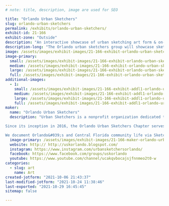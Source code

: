 ```yaml
---
# note: title, description, image are used for SEO

title: "Orlando Urban Sketchers"
slug: orlando-urban-sketchers
permalink: /exhibits/orlando-urban-sketchers/
exhibit-id: 21-166
exhibit-zone: "Outside"
description: "An interactive showcase of urban sketching art form & on-location drawing of Orlando Makers stories."
description-long: "The Orlando urban sketchers group will showcase sketchbooks art and invite the Makers Faire visitors to experience on-hand drawing at our booth. The USk Orlando group members will scout the event grounds to document in sketch reportage stories they observe of the Makers&#039; displays and activities."
image: /assets/images/exhibit-images/21-166-exhibit-orlando-urban-sketchers-43-reduced-by-50-3589-large.jpg
image-primary: 
  small: /assets/images/exhibit-images/21-166-exhibit-orlando-urban-sketchers-43-reduced-by-50-3589-small.jpg
  medium: /assets/images/exhibit-images/21-166-exhibit-orlando-urban-sketchers-43-reduced-by-50-3589-medium.jpg
  large: /assets/images/exhibit-images/21-166-exhibit-orlando-urban-sketchers-43-reduced-by-50-3589-large.jpg
  full: /assets/images/exhibit-images/21-166-exhibit-orlando-urban-sketchers-43-reduced-by-50-3589-full.jpg
additional-images: 
  - 1:
    small: /assets/images/exhibit-images/21-166-exhibit-addl1-orlando-urban-sketchers-reduced-by-75-small.jpg
    medium: /assets/images/exhibit-images/21-166-exhibit-addl1-orlando-urban-sketchers-reduced-by-75-medium.jpg
    large: /assets/images/exhibit-images/21-166-exhibit-addl1-orlando-urban-sketchers-reduced-by-75-large.jpg
    full: /assets/images/exhibit-images/21-166-exhibit-addl1-orlando-urban-sketchers-reduced-by-75-full.jpg
maker: 
  name: "Orlando Urban Sketchers"
  description: "Urban Sketchers is a nonprofit organization dedicated to raising the artistic, storytelling, and educational value of location drawing, promoting its practice, and connecting people around the world who draw on location where they live and travel. We aim to show the world, one drawing at a time.

Since its inception in 2016, the Orlando Urban Sketchers Chapter serves the Central Florida community by offering on-location monthly sketching meetups and hosting urban sketching workshops and demos. We interact and engage with local organizations, showcasing urban sketching art and supporting young artists&#039; education.

We document Orlando&#039;s and Central Florida community life via Sketch-Reportage art form and share our stories with the world, One Drawing at a Time.     "
  image-primary: /assets/images/exhibit-images/21-166-maker-orlando-urban-sketchers-reduced-by-50-medium.jpg
  website: http:// http://uskorlando.blogspot.com/
  instagram: https://www.instagram.com/urbansketchersorlando/
  facebook: https://www.facebook.com/groups/uskorlando
  youtube: https://www.youtube.com/channel/ucakqvbocajsjfnnmeo2t0-w
categories: 
  - slug: art
    name: Art
created-jotform: "2021-10-06 21:43:37"
last-modified-jotform: "2021-10-24 11:38:46"
last-exported: "2021-10-29 16:45:45"
sitemap: false

---
```

